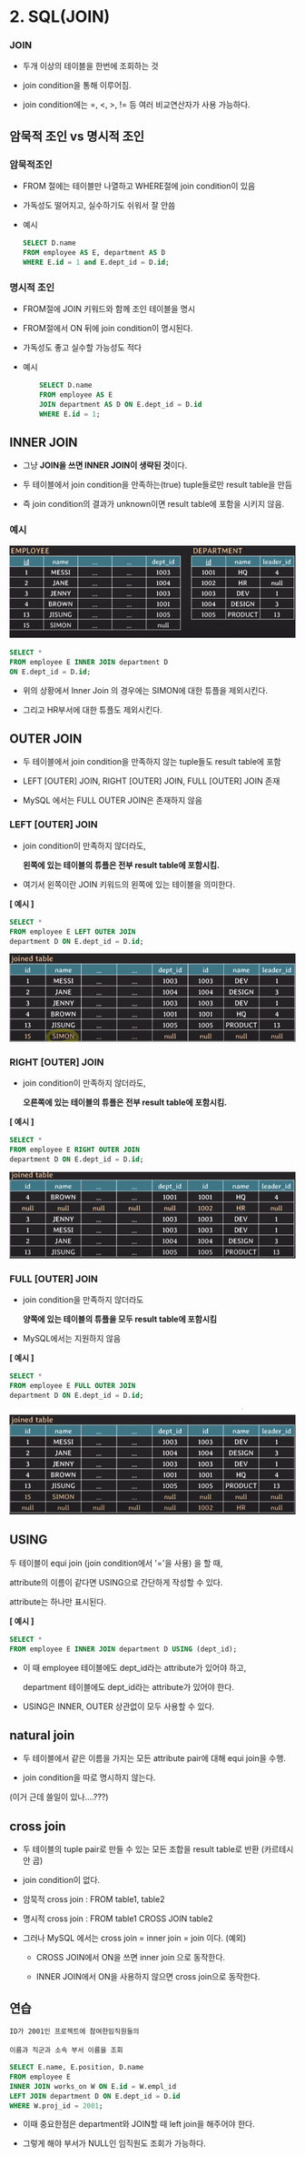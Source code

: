 # 2. SQL(JOIN)

### JOIN

- 두개 이상의 테이블을 한번에 조회하는 것

- join condition을 통해 이루어짐.

- join condition에는 =, <, >, != 등 여러 비교연산자가 사용 가능하다.

## 암묵적 조인 vs 명시적 조인 

### 암묵적조인

- FROM 절에는 테이블만 나열하고 WHERE절에 join condition이 있음

- 가독성도 떨어지고, 실수하기도 쉬워서 잘 안씀

- 예시

    ```SQL
    SELECT D.name
    FROM employee AS E, department AS D
    WHERE E.id = 1 and E.dept_id = D.id;
    ```

### 명시적 조인

- FROM절에 JOIN 키워드와 함께 조인 테이블을 명시

- FROM절에서 ON 뒤에 join condition이 명시된다.

- 가독성도 좋고 실수할 가능성도 적다

- 예시
    ```SQL
        SELECT D.name
        FROM employee AS E 
        JOIN department AS D ON E.dept_id = D.id
        WHERE E.id = 1;
    ```


## INNER JOIN

- 그냥 **JOIN을 쓰면 INNER JOIN이 생략된 것**이다.

- 두 테이블에서 join condition을 만족하는(true) tuple들로만 result table을 만듬

- 즉 join condition의 결과가 unknown이면 result table에 포함을 시키지 않음.

### 예시

![alt text](img/image-9.png)

```SQL
SELECT *
FROM employee E INNER JOIN department D
ON E.dept_id = D.id;
```

- 위의 상황에서 Inner Join 의 경우에는 SIMON에 대한 튜플을 제외시킨다.

- 그리고 HR부서에 대한 튜플도 제외시킨다.

## OUTER JOIN

- 두 테이블에서 join condition을 만족하지 않는 tuple들도 result table에 포함

- LEFT [OUTER] JOIN, RIGHT [OUTER] JOIN, FULL [OUTER] JOIN 존재

- MySQL 에서는 FULL OUTER JOIN은 존재하지 않음

### LEFT [OUTER] JOIN

- join condition이 만족하지 않더라도, 

  **왼쪽에 있는 테이블의 튜플은 전부 result table에 포함시킴.**

- 여기서 왼쪽이란 JOIN 키워드의 왼쪽에 있는 테이블을 의미한다.

**[ 예시 ]**

```SQL
SELECT *
FROM employee E LEFT OUTER JOIN 
department D ON E.dept_id = D.id;
```

![alt text](img/image-10.png)

### RIGHT [OUTER] JOIN

- join condition이 만족하지 않더라도, 

  **오른쪽에 있는 테이블의 튜플은 전부 result table에 포함시킴.**

**[ 예시 ]**

```SQL
SELECT *
FROM employee E RIGHT OUTER JOIN 
department D ON E.dept_id = D.id;
```

![alt text](img/image-11.png)

### FULL [OUTER] JOIN

- join condition을 만족하지 않더라도

  **양쪽에 있는 테이블의 튜플을 모두 result table에 포함시킴**

- MySQL에서는 지원하지 않음

**[ 예시 ]**

```SQL
SELECT *
FROM employee E FULL OUTER JOIN
department D ON E.dept_id = D.id;
```

![alt text](img/image-12.png)

## USING

두 테이블이 equi join (join condition에서 '='을 사용) 을 할 때, 

attribute의 이름이 같다면 USING으로 간단하게 작성할 수 있다. 

attribute는 하나만 표시된다.

**[ 예시 ]**

```SQL
SELECT *
FROM employee E INNER JOIN department D USING (dept_id);
```

- 이 때 employee 테이블에도 dept_id라는 attribute가 있어야 하고,

  department 테이블에도 dept_id라는 attribute가 있어야 한다.

- USING은 INNER, OUTER 상관없이 모두 사용할 수 있다.

## natural join

- 두 테이블에서 같은 이름을 가지는 모든 attribute pair에 대해 equi join을 수행.

- join condition을 따로 명시하지 않는다.

(이거 근데 쓸일이 있나....???)

## cross join

- 두 테이블의 tuple pair로 만들 수 있는 모든 조합을 result table로 반환 (카르테시안 곱)

- join condition이 없다.

- 암묵적 cross join : FROM table1, table2

- 명시적 cross join : FROM table1 CROSS JOIN table2

- 그러나 MySQL 에서는 cross join = inner join = join 이다. (예외)

    - CROSS JOIN에서 ON을 쓰면 inner join 으로 동작한다.

    - INNER JOIN에서 ON을 사용하지 않으면 cross join으로 동작한다.



## 연습
```
ID가 2001인 프로젝트에 참여한임직원들의

이름과 직군과 소속 부서 이름을 조회
```

```SQL
SELECT E.name, E.position, D.name
FROM employee E
INNER JOIN works_on W ON E.id = W.empl_id
LEFT JOIN department D ON E.dept_id = D.id
WHERE W.proj_id = 2001;
```

- 이때 중요한점은 department와 JOIN할 때 left join을 해주어야 한다.

- 그렇게 해야 부서가 NULL인 임직원도 조회가 가능하다.